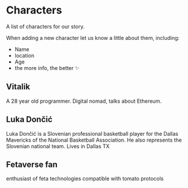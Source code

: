# Characters

A list of characters for our story. 

When adding a new character let us know a little about them, including:
 - Name
 - location
 - Age 
 - the more info, the better ✨


## Vitalik 
A 28 year old programmer. Digital nomad, talks about Ethereum.

## Luka Dončić
Luka Dončić is a Slovenian professional basketball player for the Dallas Mavericks of the National Basketball Association. He also represents the Slovenian national team. Lives in Dallas TX
## Fetaverse fan
enthusiast of feta technologies compatible with tomato protocols
